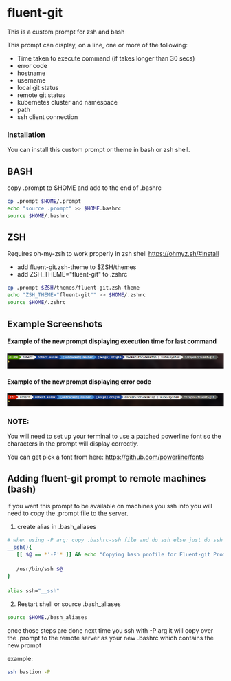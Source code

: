 # fluent-git

This is a custom prompt for zsh and bash

This prompt can display, on a line, one or more of the following:

* Time taken to execute command (if takes longer than 30 secs)
* error code
* hostname
* username
* local git status
* remote git status
* kubernetes cluster and namespace
* path
* ssh client connection


### Installation 

You can install this custom prompt or theme in bash or zsh shell. 

## BASH
copy .prompt to $HOME and add to the end of .bashrc

```bash
cp .prompt $HOME/.prompt
echo "source .prompt" >> $HOME.bashrc
source $HOME/.bashrc
```

## ZSH
Requires oh-my-zsh to work properly in zsh shell https://ohmyz.sh/#install

* add fluent-git.zsh-theme to $ZSH/themes
* add ZSH_THEME="fluent-git" to .zshrc

```bash    
cp .prompt $ZSH/themes/fluent-git.zsh-theme
echo "ZSH_THEME="fluent-git"" >> $HOME/.zshrc
source $HOME/.zshrc
```

## Example Screenshots


#### Example of the new prompt displaying execution time for last command

![Prompt with timer](full.png?raw=true)

#### Example of the new prompt displaying error code

![Example with error](error.png?raw=true)


### NOTE:

You will need to set up your terminal to use a patched powerline font so the characters in the prompt will display correctly.

You can get pick a font from here: https://github.com/powerline/fonts


## Adding fluent-git prompt to remote machines (bash)

if you want this prompt to be available on machines you ssh into you will need to copy the .prompt file to the server.

1. create alias in .bash_aliases

```bash
# when using -P arg: copy .bashrc-ssh file and do ssh else just do ssh
__ssh(){
   [[ $@ == *'-P'* ]] && echo "Copying bash profile for Fluent-git Prompt" && scp -q -o LogLevel=QUIET $HOME/.prompt $1:/home/$USER/.bashrc
  
   /usr/bin/ssh $@
}

alias ssh="__ssh"
```

2. Restart shell or source .bash_aliases

```bash
source $HOME./bash_aliases
```

once those steps are done next time you ssh with -P arg it will copy over the .prompt to the remote server as your new .bashrc which contains the new prompt

example:

```bash
ssh bastion -P
```
